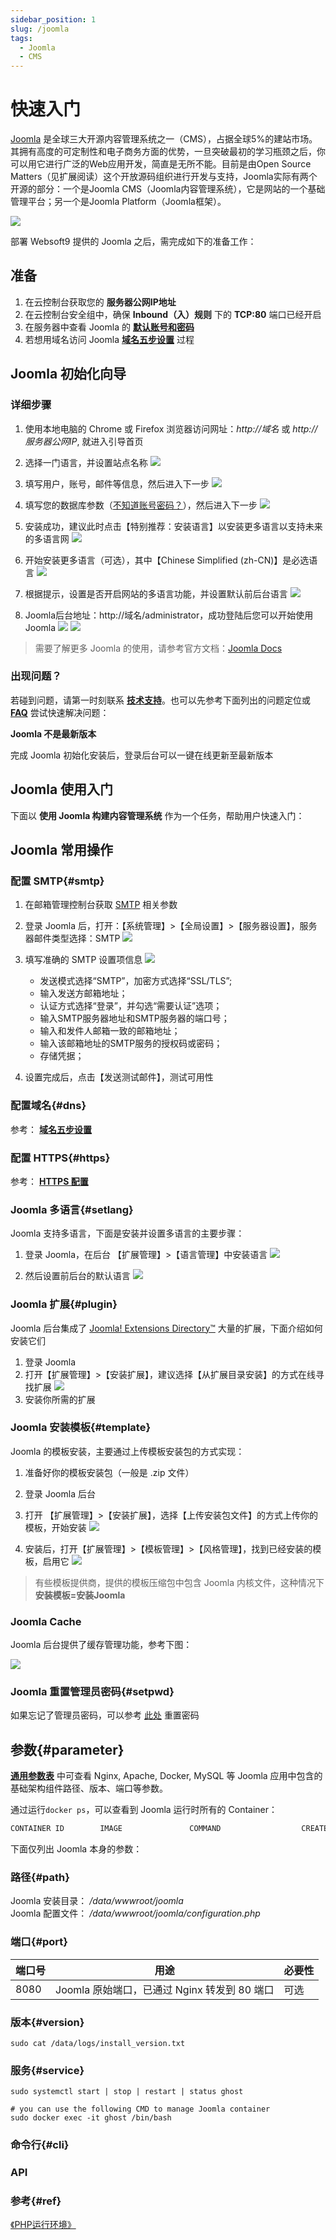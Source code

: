 ```yaml
---
sidebar_position: 1
slug: /joomla
tags:
  - Joomla
  - CMS
---
```


# 快速入门

[Joomla](https://joomla.org) 是全球三大开源内容管理系统之一（CMS），占据全球5%的建站市场。其拥有高度的可定制性和电子商务方面的优势，一旦突破最初的学习瓶颈之后，你可以用它进行广泛的Web应用开发，简直是无所不能。目前是由Open Source Matters（见扩展阅读）这个开放源码组织进行开发与支持，Joomla实际有两个开源的部分：一个是Joomla CMS（Joomla内容管理系统），它是网站的一个基础管理平台；另一个是Joomla Platform（Joomla框架）。

![](https://libs.websoft9.com/Websoft9/DocsPicture/zh/joomla/joomla-gui-websoft9.jpg)


部署 Websoft9 提供的 Joomla 之后，需完成如下的准备工作：

## 准备

1. 在云控制台获取您的 **服务器公网IP地址** 
2. 在云控制台安全组中，确保 **Inbound（入）规则** 下的 **TCP:80** 端口已经开启
3. 在服务器中查看 Joomla 的 **[默认账号和密码](./setup/credentials#getpw)**  
4. 若想用域名访问  Joomla **[域名五步设置](./dns#domain)** 过程


## Joomla 初始化向导

### 详细步骤

1. 使用本地电脑的 Chrome 或 Firefox 浏览器访问网址：*http://域名* 或 *http://服务器公网IP*, 就进入引导首页

2. 选择一门语言，并设置站点名称
   ![](https://libs.websoft9.com/Websoft9/DocsPicture/zh/joomla/joomla-wizard1-websoft9.png)

3. 填写用户，账号，邮件等信息，然后进入下一步
   ![](https://libs.websoft9.com/Websoft9/DocsPicture/zh/joomla/joomla-wizard2-websoft9.png)

4. 填写您的数据库参数（[不知道账号密码？](./setup/credentials#getpw)），然后进入下一步
   ![](https://libs.websoft9.com/Websoft9/DocsPicture/zh/joomla/joomla-wizard3-websoft9.png)

5. 安装成功，建议此时点击【特别推荐：安装语言】以安装更多语言以支持未来的多语言网
   ![](https://libs.websoft9.com/Websoft9/DocsPicture/zh/joomla/joomla-wizard4-websoft9.png)

6. 开始安装更多语言（可选），其中【Chinese Simplified (zh-CN)】是必选语言
   ![](https://libs.websoft9.com/Websoft9/DocsPicture/zh/joomla/joomla-wizard5-websoft9.png)

7. 根据提示，设置是否开启网站的多语言功能，并设置默认前后台语言
   ![](https://libs.websoft9.com/Websoft9/DocsPicture/zh/joomla/joomla-wizard6-websoft9.png)

8. Joomla后台地址：http://域名/administrator，成功登陆后您可以开始使用Joomla
   ![](https://libs.websoft9.com/Websoft9/DocsPicture/zh/joomla/joomla-wizard7-websoft9.png)
   ![](https://libs.websoft9.com/Websoft9/DocsPicture/zh/joomla/joomla-wizard8-websoft9.png)

> 需要了解更多 Joomla 的使用，请参考官方文档：[Joomla Docs](https://docs.joomla.org/Main_Page/zh-cn)

### 出现问题？

若碰到问题，请第一时刻联系 **[技术支持](./helpdesk)**。也可以先参考下面列出的问题定位或  **[FAQ](./faq#setup)** 尝试快速解决问题：

**Joomla 不是最新版本**

完成 Joomla 初始化安装后，登录后台可以一键在线更新至最新版本

## Joomla 使用入门

下面以 **使用 Joomla 构建内容管理系统** 作为一个任务，帮助用户快速入门：


## Joomla 常用操作

### 配置 SMTP{#smtp}

1. 在邮箱管理控制台获取 [SMTP](./automation/smtp) 相关参数

2. 登录 Joomla 后，打开：【系统管理】>【全局设置】>【服务器设置】，服务器邮件类型选择：SMTP
   ![](https://libs.websoft9.com/Websoft9/DocsPicture/zh/joomla/joomla-opensmtp-websoft9.png)

3. 填写准确的 SMTP 设置项信息
   ![](https://libs.websoft9.com/Websoft9/DocsPicture/zh/joomla/joomla-smtpsettings-websoft9.png)

    * 发送模式选择“SMTP”，加密方式选择“SSL/TLS”;
    * 输入发送方邮箱地址；
    * 认证方式选择“登录”，并勾选“需要认证”选项；
    * 输入SMTP服务器地址和SMTP服务器的端口号；
    * 输入和发件人邮箱一致的邮箱地址；
    * 输入该邮箱地址的SMTP服务的授权码或密码；
    * 存储凭据；

4. 设置完成后，点击【发送测试邮件】，测试可用性
     

### 配置域名{#dns}

参考： **[域名五步设置](./dns#domain)** 


### 配置 HTTPS{#https}

参考： **[HTTPS 配置](./dns#https)**

### Joomla 多语言{#setlang}

Joomla 支持多语言，下面是安装并设置多语言的主要步骤：

1. 登录 Joomla，在后台 【扩展管理】>【语言管理】中安装语言
  ![](https://libs.websoft9.com/Websoft9/DocsPicture/zh/joomla/joomla-bkinstalllan-websoft9.png)

2. 然后设置前后台的默认语言
  ![](https://libs.websoft9.com/Websoft9/DocsPicture/zh/joomla/joomla-bkenablelang-websoft9.png)

### Joomla 扩展{#plugin}

Joomla 后台集成了 [Joomla! Extensions Directory™](https://extensions.joomla.org/) 大量的扩展，下面介绍如何安装它们

1. 登录 Joomla
2. 打开【扩展管理】>【安装扩展】，建议选择【从扩展目录安装】的方式在线寻找扩展
   ![](https://libs.websoft9.com/Websoft9/DocsPicture/zh/joomla/joomla-bkinstallext-websoft9.png)
3. 安装你所需的扩展

### Joomla 安装模板{#template}

Joomla 的模板安装，主要通过上传模板安装包的方式实现：

1. 准备好你的模板安装包（一般是 .zip 文件）

2. 登录 Joomla 后台

3. 打开 【扩展管理】>【安装扩展】，选择【上传安装包文件】的方式上传你的模板，开始安装
   ![](https://libs.websoft9.com/Websoft9/DocsPicture/zh/joomla/joomla-bkuploadext-websoft9.png)

4. 安装后，打开【扩展管理】>【模板管理】>【风格管理】，找到已经安装的模板，启用它
   ![](https://libs.websoft9.com/Websoft9/DocsPicture/zh/joomla/joomla-bkenabletemplate-websoft9.png)

> 有些模板提供商，提供的模板压缩包中包含 Joomla 内核文件，这种情况下 **安装模板=安装Joomla**

### Joomla Cache

Joomla 后台提供了缓存管理功能，参考下图：

![](https://libs.websoft9.com/Websoft9/DocsPicture/zh/joomla/joomla-cache-websoft9.png)

### Joomla 重置管理员密码{#setpwd}

如果忘记了管理员密码，可以参考 [此处](https://docs.joomla.org/How_do_you_recover_or_reset_your_admin_password%3F/zh-cn) 重置密码


## 参数{#parameter}

**[通用参数表](./setup/parameter)** 中可查看 Nginx, Apache, Docker, MySQL 等 Joomla 应用中包含的基础架构组件路径、版本、端口等参数。 

通过运行`docker ps`，可以查看到 Joomla 运行时所有的 Container：

```bash
CONTAINER ID        IMAGE               COMMAND                  CREATED             STATUS              PORTS                                NAMES
```


下面仅列出 Joomla 本身的参数：

### 路径{#path}

Joomla 安装目录： */data/wwwroot/joomla*  
Joomla 配置文件： */data/wwwroot/joomla/configuration.php*  


### 端口{#port}

| 端口号 | 用途                                          | 必要性 |
| ------ | --------------------------------------------- | ------ |
| 8080   | Joomla 原始端口，已通过 Nginx 转发到 80 端口 | 可选   |


### 版本{#version}

```shell
sudo cat /data/logs/install_version.txt
```

### 服务{#service}

```shell
sudo systemctl start | stop | restart | status ghost

# you can use the following CMD to manage Joomla container
sudo docker exec -it ghost /bin/bash
```

### 命令行{#cli}

### API

### 参考{#ref}

 [《PHP运行环境》](./runtime/php) 
